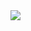 <img src="https://github-readme-stats.vercel.app/api/top-langs/?username=ankrisac&langs_count=10&layout=compact&theme=radical&custom_title=Languages"> 

